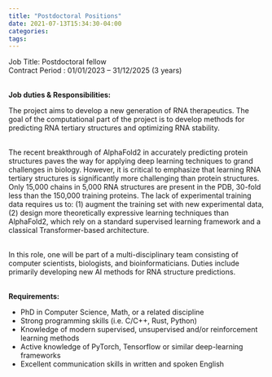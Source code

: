 ```yaml
---
title: "Postdoctoral Positions"
date: 2021-07-13T15:34:30-04:00
categories:
tags:
---
```


<body>
Job Title: Postdoctoral fellow <br />
Contract Period : 01/01/2023 – 31/12/2025 (3 years) <br /><br />
  
<b>Job duties & Responsibilities:</b> <br />

The project aims to develop a new generation of RNA therapeutics. The goal of the computational part of the project is to develop methods for predicting RNA tertiary structures and optimizing RNA stability. <br /><br />

The recent breakthrough of AlphaFold2 in accurately predicting protein structures paves the way for applying deep learning techniques to grand challenges in biology. However, it is critical to emphasize that learning RNA tertiary structures is significantly more challenging than protein structures. Only 15,000 chains in 5,000 RNA structures are present in the PDB, 30-fold less than the 150,000 training proteins. The lack of experimental training data requires us to: (1) augment the training set with new experimental data, (2) design more theoretically expressive learning techniques than AlphaFold2, which rely on a standard supervised learning framework and a classical Transformer-based architecture. <br /><br />

In this role, one will be part of a multi-disciplinary team consisting of computer scientists, biologists, and bioinformaticians. Duties include primarily developing new AI methods for RNA structure predictions. <br /><br />

<b>Requirements:</b> <br />
- PhD in Computer Science, Math, or a related discipline
- Strong programming skills (i.e. C/C++, Rust, Python)
- Knowledge of modern supervised, unsupervised and/or reinforcement learning methods
- Active knowledge of PyTorch, Tensorflow or similar deep-learning frameworks
- Excellent communication skills in written and spoken English


<body/>
  <br /> 
  
